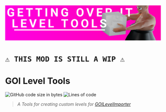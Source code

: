 ![image](./GOILevelToolsBanner.png)

# `⚠️ THIS MOD IS STILL A WIP ⚠️`

# GOI Level Tools
![GitHub code size in bytes](https://img.shields.io/github/languages/code-size/Jor02/GOILevelTools?style=flat-square&color=brightgreen)
![Lines of code](https://img.shields.io/tokei/lines/github/Jor02/GOILevelTools?style=flat-square)
> _A Tools for creating custom levels for [GOILevelImporter](https://github.com/Jor02/GOILevelImporter)_<br>